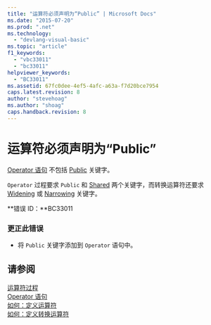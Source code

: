 ```yaml
---
title: "运算符必须声明为“Public” | Microsoft Docs"
ms.date: "2015-07-20"
ms.prod: ".net"
ms.technology: 
  - "devlang-visual-basic"
ms.topic: "article"
f1_keywords: 
  - "vbc33011"
  - "bc33011"
helpviewer_keywords: 
  - "BC33011"
ms.assetid: 67fc0dee-4ef5-4afc-a63a-f7d20bce7954
caps.latest.revision: 8
author: "stevehoag"
ms.author: "shoag"
caps.handback.revision: 8
---
```

# 运算符必须声明为“Public”
[Operator 语句](../../visual-basic/language-reference/statements/operator-statement.md) 不包括 [Public](../../visual-basic/language-reference/modifiers/public.md) 关键字。  
  
 `Operator` 过程要求 `Public` 和 [Shared](../../visual-basic/language-reference/modifiers/shared.md) 两个关键字，而转换运算符还要求 [Widening](../../visual-basic/language-reference/modifiers/widening.md) 或 [Narrowing](../../visual-basic/language-reference/modifiers/narrowing.md) 关键字。  
  
 **错误 ID：**BC33011  
  
### 更正此错误  
  
-   将 `Public` 关键字添加到 `Operator` 语句中。  
  
## 请参阅  
 [运算符过程](../../visual-basic/programming-guide/language-features/procedures/operator-procedures.md)   
 [Operator 语句](../../visual-basic/language-reference/statements/operator-statement.md)   
 [如何：定义运算符](../../visual-basic/programming-guide/language-features/procedures/how-to-define-an-operator.md)   
 [如何：定义转换运算符](../../visual-basic/programming-guide/language-features/procedures/how-to-define-a-conversion-operator.md)